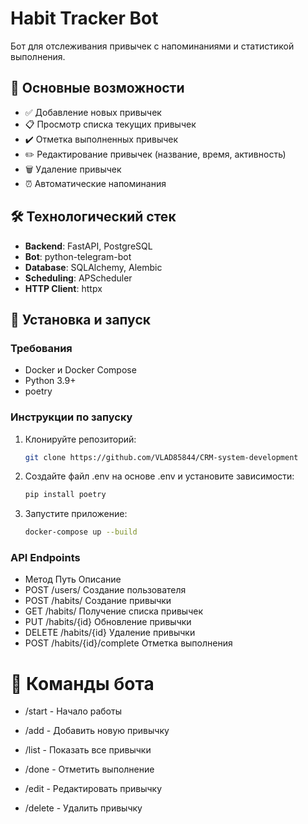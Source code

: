 # Habit Tracker Bot

Бот для отслеживания привычек с напоминаниями и статистикой выполнения.

## 📌 Основные возможности

- ✅ Добавление новых привычек
- 📋 Просмотр списка текущих привычек
- ✔️ Отметка выполненных привычек
- ✏️ Редактирование привычек (название, время, активность)
- 🗑️ Удаление привычек
- ⏰ Автоматические напоминания

## 🛠 Технологический стек

- **Backend**: FastAPI, PostgreSQL
- **Bot**: python-telegram-bot
- **Database**: SQLAlchemy, Alembic
- **Scheduling**: APScheduler
- **HTTP Client**: httpx

## 🚀 Установка и запуск

### Требования
- Docker и Docker Compose
- Python 3.9+
- poetry

### Инструкции по запуску

1. Клонируйте репозиторий:

   ```bash
   git clone https://github.com/VLAD85844/CRM-system-development

2. Создайте файл .env на основе .env и установите зависимости:

   ```bash
   pip install poetry

3. Запустите приложение:

    ```bash
   docker-compose up --build
   

### API Endpoints

- Метод	        Путь	             Описание 
- POST	/users/	                Создание пользователя
- POST	/habits/	            Создание привычки
- GET	    /habits/	            Получение списка привычек
- PUT	    /habits/{id}	        Обновление привычки
- DELETE	/habits/{id}	        Удаление привычки
- POST	/habits/{id}/complete	Отметка выполнения

# 🤖 Команды бота

- /start - Начало работы

- /add - Добавить новую привычку

- /list - Показать все привычки

- /done - Отметить выполнение

- /edit - Редактировать привычку

- /delete - Удалить привычку